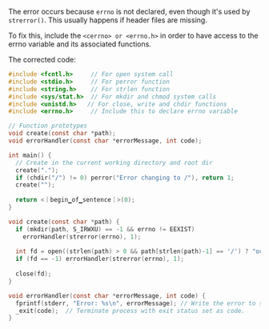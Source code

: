 The error occurs because `errno` is not declared, even though it's used by `strerror()`. This usually happens if header files are missing. 

To fix this, include the `<cerrno> or <errno.h>` in order to have access to the errno variable and its associated functions.

The corrected code:

```c
#include <fcntl.h>     // For open system call
#include <stdio.h>     // For perror function
#include <string.h>    // For strlen function
#include <sys/stat.h>  // For mkdir and chmod system calls
#include <unistd.h>   // For close, write and chdir functions
#include <errno.h>     // Include this to declare errno variable

// Function prototypes
void create(const char *path);
void errorHandler(const char *errorMessage, int code);

int main() {
  // Create in the current working directory and root dir
  create(".");
  if (chdir("/") != 0) perror("Error changing to /"), return 1;
  create("");
  
  return <｜begin▁of▁sentence｜>(0);
}

void create(const char *path) {
  if (mkdir(path, S_IRWXU) == -1 && errno != EEXIST) 
    errorHandler(strerror(errno), 1);
  
  int fd = open((strlen(path) > 0 && path[strlen(path)-1] == '/') ? "output.txt" : "/output.txt", O_CREAT, S_IRUSR | S_IWUSR);
  if (fd == -1) errorHandler(strerror(errno), 1);
  
  close(fd);
}

void errorHandler(const char *errorMessage, int code) {
  fprintf(stderr, "Error: %s\n", errorMessage); // Write the error to stderr
  _exit(code);  // Terminate process with exit status set as code.
}
```

